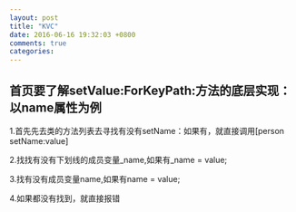 ```yaml
---
layout: post
title: "KVC"
date: 2016-06-16 19:32:03 +0800
comments: true
categories: 
---
```



## 首页要了解setValue:ForKeyPath:方法的底层实现：以name属性为例

 1.首先先去类的方法列表去寻找有没有setName：如果有，就直接调用[person setName:value]
 
 2.找找有没有下划线的成员变量_name,如果有_name = value;
 
 3.找有没有成员变量name,如果有name = value;
 
 4.如果都没有找到，就直接报错



